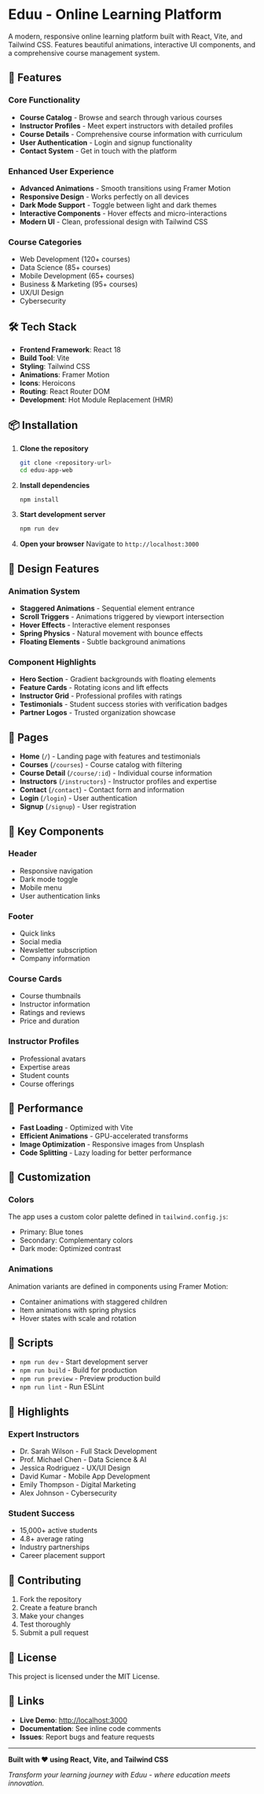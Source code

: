# Eduu - Online Learning Platform

A modern, responsive online learning platform built with React, Vite, and Tailwind CSS. Features beautiful animations, interactive UI components, and a comprehensive course management system.

## 🚀 Features

### Core Functionality
- **Course Catalog** - Browse and search through various courses
- **Instructor Profiles** - Meet expert instructors with detailed profiles
- **Course Details** - Comprehensive course information with curriculum
- **User Authentication** - Login and signup functionality
- **Contact System** - Get in touch with the platform

### Enhanced User Experience
- **Advanced Animations** - Smooth transitions using Framer Motion
- **Responsive Design** - Works perfectly on all devices
- **Dark Mode Support** - Toggle between light and dark themes
- **Interactive Components** - Hover effects and micro-interactions
- **Modern UI** - Clean, professional design with Tailwind CSS

### Course Categories
- Web Development (120+ courses)
- Data Science (85+ courses)
- Mobile Development (65+ courses)
- Business & Marketing (95+ courses)
- UX/UI Design
- Cybersecurity

## 🛠️ Tech Stack

- **Frontend Framework**: React 18
- **Build Tool**: Vite
- **Styling**: Tailwind CSS
- **Animations**: Framer Motion
- **Icons**: Heroicons
- **Routing**: React Router DOM
- **Development**: Hot Module Replacement (HMR)

## 📦 Installation

1. **Clone the repository**
   ```bash
   git clone <repository-url>
   cd eduu-app-web
   ```

2. **Install dependencies**
   ```bash
   npm install
   ```

3. **Start development server**
   ```bash
   npm run dev
   ```

4. **Open your browser**
   Navigate to `http://localhost:3000`

## 🎨 Design Features

### Animation System
- **Staggered Animations** - Sequential element entrance
- **Scroll Triggers** - Animations triggered by viewport intersection
- **Hover Effects** - Interactive element responses
- **Spring Physics** - Natural movement with bounce effects
- **Floating Elements** - Subtle background animations

### Component Highlights
- **Hero Section** - Gradient backgrounds with floating elements
- **Feature Cards** - Rotating icons and lift effects
- **Instructor Grid** - Professional profiles with ratings
- **Testimonials** - Student success stories with verification badges
- **Partner Logos** - Trusted organization showcase

## 📱 Pages

- **Home** (`/`) - Landing page with features and testimonials
- **Courses** (`/courses`) - Course catalog with filtering
- **Course Detail** (`/course/:id`) - Individual course information
- **Instructors** (`/instructors`) - Instructor profiles and expertise
- **Contact** (`/contact`) - Contact form and information
- **Login** (`/login`) - User authentication
- **Signup** (`/signup`) - User registration

## 🎯 Key Components

### Header
- Responsive navigation
- Dark mode toggle
- Mobile menu
- User authentication links

### Footer
- Quick links
- Social media
- Newsletter subscription
- Company information

### Course Cards
- Course thumbnails
- Instructor information
- Ratings and reviews
- Price and duration

### Instructor Profiles
- Professional avatars
- Expertise areas
- Student counts
- Course offerings

## 🚀 Performance

- **Fast Loading** - Optimized with Vite
- **Efficient Animations** - GPU-accelerated transforms
- **Image Optimization** - Responsive images from Unsplash
- **Code Splitting** - Lazy loading for better performance

## 🎨 Customization

### Colors
The app uses a custom color palette defined in `tailwind.config.js`:
- Primary: Blue tones
- Secondary: Complementary colors
- Dark mode: Optimized contrast

### Animations
Animation variants are defined in components using Framer Motion:
- Container animations with staggered children
- Item animations with spring physics
- Hover states with scale and rotation

## 📝 Scripts

- `npm run dev` - Start development server
- `npm run build` - Build for production
- `npm run preview` - Preview production build
- `npm run lint` - Run ESLint

## 🌟 Highlights

### Expert Instructors
- Dr. Sarah Wilson - Full Stack Development
- Prof. Michael Chen - Data Science & AI
- Jessica Rodriguez - UX/UI Design
- David Kumar - Mobile App Development
- Emily Thompson - Digital Marketing
- Alex Johnson - Cybersecurity

### Student Success
- 15,000+ active students
- 4.8+ average rating
- Industry partnerships
- Career placement support

## 🤝 Contributing

1. Fork the repository
2. Create a feature branch
3. Make your changes
4. Test thoroughly
5. Submit a pull request

## 📄 License

This project is licensed under the MIT License.

## 🔗 Links

- **Live Demo**: [http://localhost:3000](http://localhost:3000)
- **Documentation**: See inline code comments
- **Issues**: Report bugs and feature requests

---

**Built with ❤️ using React, Vite, and Tailwind CSS**

*Transform your learning journey with Eduu - where education meets innovation.*